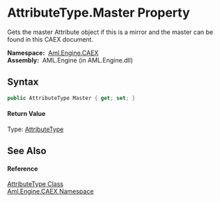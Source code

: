 AttributeType.Master Property
=============================
Gets the master Attribute object if this is a mirror and the master can be found in this CAEX document.

  **Namespace:**  [Aml.Engine.CAEX][1]  
  **Assembly:**  AML.Engine (in AML.Engine.dll)

Syntax
------

```csharp
public AttributeType Master { get; set; }
```

#### Return Value
Type: [AttributeType][2]  


See Also
--------

#### Reference
[AttributeType Class][2]  
[Aml.Engine.CAEX Namespace][1]  

[1]: ../README.md
[2]: README.md
[3]: https://www.automationml.org
[4]: ../../icons/logoShade.png